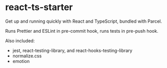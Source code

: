 # react-ts-starter

Get up and running quickly with React and TypeScript, bundled with Parcel.

Runs Prettier and ESLint in pre-commit hook, runs tests in pre-push hook.

Also included:

- jest, react-testing-library, and react-hooks-testing-library
- normalize.css
- emotion
